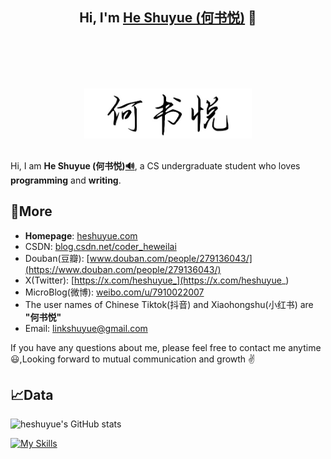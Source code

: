 <h2 align="center">
	Hi, I'm <a href="http://heweilai.com/" target="_blank">He Shuyue (何书悦)</a> 👋<br>
	<a href="http://heweilai.com/" target="_blank"><img src="https://raw.githubusercontent.com/heshuyue/heshuyue/refs/heads/main/HeShuyue.jpg" height="80px" style="margin-top: 100px; margin-bottom: 10px;"></a>
</h2>

Hi, I am <strong>He Shuyue (何书悦)<a href="http://heweilai.com/static/The-pronunciation-of-HeShuyue.mp3" target="_blank">🔊</a></strong>, a CS undergraduate student who loves <strong>programming</strong> and <strong>writing</strong>.

## 🔗More

- <strong>Homepage</strong>: [heshuyue.com](http://heshuyue.com)
- CSDN: [blog.csdn.net/coder_heweilai](https://blog.csdn.net/coder_heweilai)
- Douban(豆瓣): [www.douban.com/people/279136043/](https://www.douban.com/people/279136043/)
- X(Twitter): [https://x.com/heshuyue_](https://x.com/heshuyue_)
- MicroBlog(微博): [weibo.com/u/7910022007](https://weibo.com/u/7910022007)
- The user names of Chinese Tiktok(抖音) and Xiaohongshu(小红书) are **"何书悦"**
- Email: [linkshuyue@gmail.com](mailto:linkshuyue@gmail.com)

If you have any questions about me, please feel free to contact me anytime 😃,Looking forward to mutual communication and growth ✌️

## 📈Data

![heshuyue's GitHub stats](https://github-readme-stats.vercel.app/api?username=heshuyue&show_icons=true&count_private=true&hide_border=true&include_all_commits=true&layout=compact)

[![My Skills](https://skillicons.dev/icons?i=java,c,cpp,python,html,css,js,react,git,linux,windows,idea,eclipse,vscode,md&theme=light)](https://skillicons.dev)
